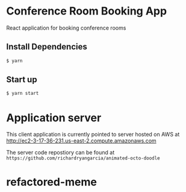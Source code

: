 # Conference Room Booking App

React application for booking conference rooms 


## Install Dependencies

```bash
$ yarn
```

## Start up

```bash
$ yarn start
```

# Application server 
This client application is currently pointed to server hosted on AWS at http://ec2-3-17-36-231.us-east-2.compute.amazonaws.com

The server code repostiory can be found at 
`
https://github.com/richardryangarcia/animated-octo-doodle
`
# refactored-meme
